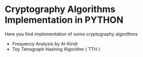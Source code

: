 # Cryptography Algorithms Implementation in PYTHON 

Here you find implementation of some cryptography algorithms 

 * Frequency Analysis by Al-Kindi 
 * Toy Tetragraph Hashing Algorithm ( TTH )
